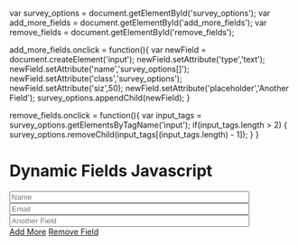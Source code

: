 <html>

var survey_options = document.getElementById('survey_options');
var add_more_fields = document.getElementById('add_more_fields');
var remove_fields = document.getElementById('remove_fields');

add_more_fields.onclick = function(){
  var newField = document.createElement('input');
  newField.setAttribute('type','text');
  newField.setAttribute('name','survey_options[]');
  newField.setAttribute('class','survey_options');
  newField.setAttribute('siz',50);
  newField.setAttribute('placeholder','Another Field');
  survey_options.appendChild(newField);
}

remove_fields.onclick = function(){
  var input_tags = survey_options.getElementsByTagName('input');
  if(input_tags.length > 2) {
    survey_options.removeChild(input_tags[(input_tags.length) - 1]);
  }
}

<head>
  <title>Dynamic Fields - Day #29</title>
  <link rel="stylesheet" type="text/css" href="style.css">
  <!-- include font awesome -->
    <link rel="stylesheet" type="text/css" href="https://stackpath.bootstrapcdn.com/font-awesome/4.7.0/css/font-awesome.min.css">

</head>
<body>

  <h1>Dynamic Fields Javascript</h1>
  <div class="wrapper">
    <div id="survey_options">
      <input type="text" name="survey_options[]" class="survey_options" size="50" placeholder="Name">
      <input type="text" name="survey_options[]" class="survey_options" size="50" placeholder="Email">
      <input type="text" name="survey_options[]" class="survey_options" size="50" placeholder="Another Field">
    </div>
    <div class="controls">
      <a href="#" id="add_more_fields"><i class="fa fa-plus"></i>Add More</a>
      <a href="#" id="remove_fields"><i class="fa fa-plus"></i>Remove Field</a>
    </div>
  </div>
<script src="script.js"></script>
</body>
</html>
